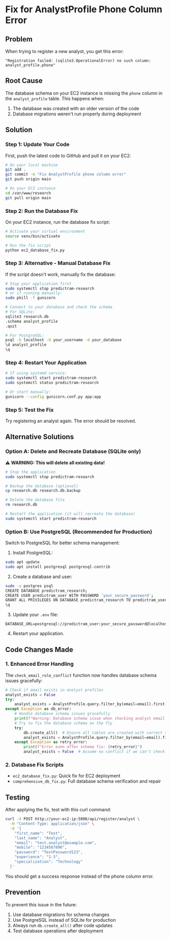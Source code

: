 # Fix for AnalystProfile Phone Column Error

## Problem
When trying to register a new analyst, you get this error:
```
"Registration failed: (sqlite3.OperationalError) no such column: analyst_profile.phone"
```

## Root Cause
The database schema on your EC2 instance is missing the `phone` column in the `analyst_profile` table. This happens when:
1. The database was created with an older version of the code
2. Database migrations weren't run properly during deployment

## Solution

### Step 1: Update Your Code
First, push the latest code to GitHub and pull it on your EC2:

```bash
# On your local machine
git add .
git commit -m "Fix AnalystProfile phone column error"
git push origin main

# On your EC2 instance
cd /var/www/research
git pull origin main
```

### Step 2: Run the Database Fix
On your EC2 instance, run the database fix script:

```bash
# Activate your virtual environment
source venv/bin/activate

# Run the fix script
python ec2_database_fix.py
```

### Step 3: Alternative - Manual Database Fix
If the script doesn't work, manually fix the database:

```bash
# Stop your application first
sudo systemctl stop predictram-research
# or if running manually:
sudo pkill -f gunicorn

# Connect to your database and check the schema
# For SQLite:
sqlite3 research.db
.schema analyst_profile
.quit

# For PostgreSQL:
psql -h localhost -U your_username -d your_database
\d analyst_profile
\q
```

### Step 4: Restart Your Application
```bash
# If using systemd service:
sudo systemctl start predictram-research
sudo systemctl status predictram-research

# Or start manually:
gunicorn --config gunicorn.conf.py app:app
```

### Step 5: Test the Fix
Try registering an analyst again. The error should be resolved.

## Alternative Solutions

### Option A: Delete and Recreate Database (SQLite only)
⚠️ **WARNING: This will delete all existing data!**

```bash
# Stop the application
sudo systemctl stop predictram-research

# Backup the database (optional)
cp research.db research.db.backup

# Delete the database file
rm research.db

# Restart the application (it will recreate the database)
sudo systemctl start predictram-research
```

### Option B: Use PostgreSQL (Recommended for Production)
Switch to PostgreSQL for better schema management:

1. Install PostgreSQL:
```bash
sudo apt update
sudo apt install postgresql postgresql-contrib
```

2. Create a database and user:
```bash
sudo -u postgres psql
CREATE DATABASE predictram_research;
CREATE USER predictram_user WITH PASSWORD 'your_secure_password';
GRANT ALL PRIVILEGES ON DATABASE predictram_research TO predictram_user;
\q
```

3. Update your `.env` file:
```
DATABASE_URL=postgresql://predictram_user:your_secure_password@localhost/predictram_research
```

4. Restart your application.

## Code Changes Made

### 1. Enhanced Error Handling
The `check_email_role_conflict` function now handles database schema issues gracefully:

```python
# Check if email exists in analyst profiles
analyst_exists = False
try:
    analyst_exists = AnalystProfile.query.filter_by(email=email).first() is not None
except Exception as db_error:
    # Handle database schema issues gracefully
    print(f"Warning: Database schema issue when checking analyst email: {db_error}")
    # Try to fix the database schema on the fly
    try:
        db.create_all()  # Ensure all tables are created with correct schema
        analyst_exists = AnalystProfile.query.filter_by(email=email).first() is not None
    except Exception as retry_error:
        print(f"Error even after schema fix: {retry_error}")
        analyst_exists = False  # Assume no conflict if we can't check
```

### 2. Database Fix Scripts
- `ec2_database_fix.py`: Quick fix for EC2 deployment
- `comprehensive_db_fix.py`: Full database schema verification and repair

## Testing
After applying the fix, test with this curl command:

```bash
curl -X POST http://your-ec2-ip:5008/api/register/analyst \
  -H "Content-Type: application/json" \
  -d '{
    "first_name": "Test",
    "last_name": "Analyst",
    "email": "test.analyst@example.com",
    "mobile": "1234567890",
    "password": "TestPassword123",
    "experience": "1-3",
    "specialization": "Technology"
  }'
```

You should get a success response instead of the phone column error.

## Prevention
To prevent this issue in the future:
1. Use database migrations for schema changes
2. Use PostgreSQL instead of SQLite for production
3. Always run `db.create_all()` after code updates
4. Test database operations after deployment